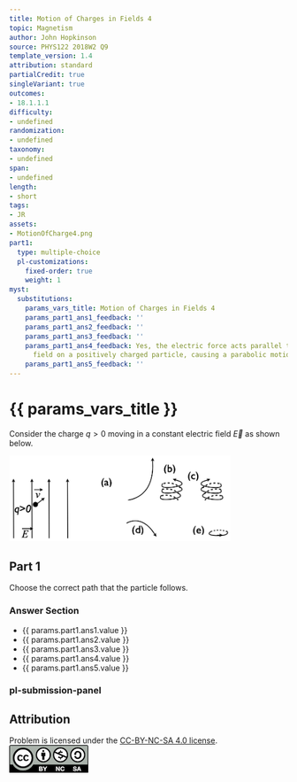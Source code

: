 ```yaml
---
title: Motion of Charges in Fields 4
topic: Magnetism
author: John Hopkinson
source: PHYS122 2018W2 Q9
template_version: 1.4
attribution: standard
partialCredit: true
singleVariant: true
outcomes:
- 18.1.1.1
difficulty:
- undefined
randomization:
- undefined
taxonomy:
- undefined
span:
- undefined
length:
- short
tags:
- JR
assets:
- MotionOfCharge4.png
part1:
  type: multiple-choice
  pl-customizations:
    fixed-order: true
    weight: 1
myst:
  substitutions:
    params_vars_title: Motion of Charges in Fields 4
    params_part1_ans1_feedback: ''
    params_part1_ans2_feedback: ''
    params_part1_ans3_feedback: ''
    params_part1_ans4_feedback: Yes, the electric force acts parallel to the electric
      field on a positively charged particle, causing a parabolic motion.
    params_part1_ans5_feedback: ''
---
```

# {{ params_vars_title }}
Consider the charge $q>0$ moving in a constant electric field $\vec{E}$ as shown below.

<img src="MotionOfCharge4.png" width=400 alt="On the left is a diagram of a positive charge moving up and to the right in a magnetic field that points up the page. On the right are arrows representative of the charge's possible trajectories. The arrow for option a starts pointing up and to the right and bends parabolically upward. The arrow for option b shows a spiral trajectory. The charge moves up the page and rotates counterclockwise as seen by an observer looking down the page. The arrow for option c shows a spiral trajectory. The charge moves up the page and rotates clockwise as seen by an observer looking down the page. The arrow for option d shows a circular trajectory. The charge rotates counterclockwise as seen by an observer looking down the page. The arrow for option e starts pointing up and to the right and bends parabolically downward.">

## Part 1

Choose the correct path that the particle follows.

### Answer Section

- {{ params.part1.ans1.value }}
- {{ params.part1.ans2.value }}
- {{ params.part1.ans3.value }}
- {{ params.part1.ans4.value }}
- {{ params.part1.ans5.value }}

### pl-submission-panel

## Attribution

Problem is licensed under the [CC-BY-NC-SA 4.0 license](https://creativecommons.org/licenses/by-nc-sa/4.0/).<br> ![The Creative Commons 4.0 license requiring attribution-BY, non-commercial-NC, and share-alike-SA license.](https://raw.githubusercontent.com/firasm/bits/master/by-nc-sa.png)